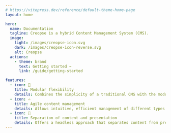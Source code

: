 ```yaml
---
# https://vitepress.dev/reference/default-theme-home-page
layout: home

hero:
  name: Documentation
  tagline: Creopse is a hybrid Content Management System (CMS).
  image:
    light: /images/creopse-icon.svg
    dark: /images/creopse-icon-reverse.svg
    alt: Creopse
  actions:
    - theme: brand
      text: Getting started →
      link: /guide/getting-started

features:
  - icon: 🧩
    title: Modular flexibility
    details: Combines the simplicity of a traditional CMS with the modularity of a headless CMS, offering the flexibility to customize and extend functionality according to specific project needs.
  - icon: ✍️
    title: Agile content management
    details: Allows intuitive, efficient management of different types of content, from writing to publishing, with user-friendly authoring and editing tools.
  - icon: 🧠
    title: Separation of content and presentation
    details: Offers a headless approach that separates content from presentation, allowing flexible customization of the user interface without compromising content management.
---
```

